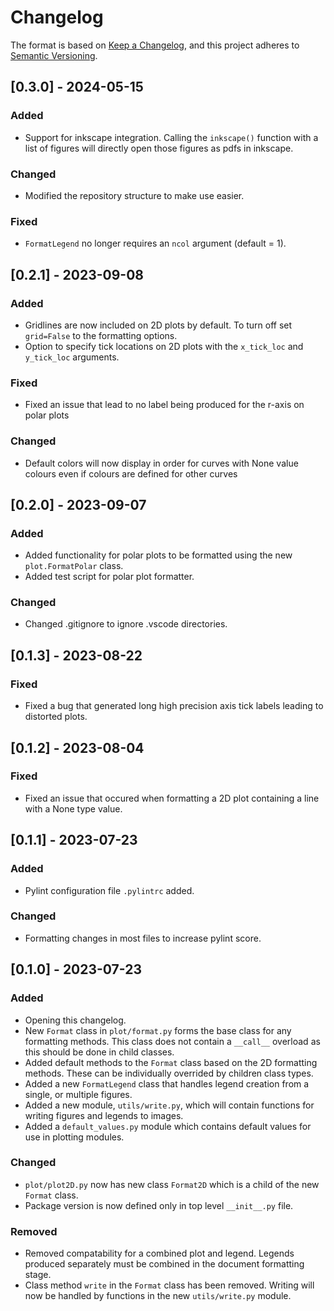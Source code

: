 # Changelog

The format is based on [Keep a Changelog](https://keepachangelog.com/en/1.0.0/),
and this project adheres to [Semantic Versioning](https://semver.org/spec/v2.0.0.html).

## [0.3.0] - 2024-05-15

### Added
- Support for inkscape integration. Calling the `inkscape()` function with a list of figures will directly open those figures as pdfs in inkscape.

### Changed
- Modified the repository structure to make use easier.

### Fixed
- `FormatLegend` no longer requires an `ncol` argument (default = 1).

## [0.2.1] - 2023-09-08

### Added

- Gridlines are now included on 2D plots by default. To turn off set `grid=False` to the formatting options.
- Option to specify tick locations on 2D plots with the `x_tick_loc` and `y_tick_loc` arguments.

### Fixed

- Fixed an issue that lead to no label being produced for the r-axis on polar plots

### Changed

- Default colors will now display in order for curves with None value colours even if colours are defined for other curves

## [0.2.0] - 2023-09-07

### Added

- Added functionality for polar plots to be formatted using the new `plot.FormatPolar` class.
- Added test script for polar plot formatter.

### Changed

- Changed .gitignore to ignore .vscode directories.

## [0.1.3] - 2023-08-22

### Fixed

- Fixed a bug that generated long high precision axis tick labels leading to distorted plots.

## [0.1.2] - 2023-08-04

### Fixed

- Fixed an issue that occured when formatting a 2D plot containing a line with a None type value.

## [0.1.1] - 2023-07-23

### Added

- Pylint configuration file `.pylintrc` added.

### Changed

- Formatting changes in most files to increase pylint score.

## [0.1.0] - 2023-07-23

### Added

- Opening this changelog.
- New `Format` class in `plot/format.py` forms the base class for any formatting methods. This class does not contain a `__call__` overload as this should be done in child classes.
- Added default methods to the `Format` class based on the 2D formatting methods. These can be individually overrided by children class types.
- Added a new `FormatLegend` class that handles legend creation from a single, or multiple figures.
- Added a new module, `utils/write.py`, which will contain functions for writing figures and legends to images.
- Added a `default_values.py` module which contains default values for use in plotting modules.

### Changed

- `plot/plot2D.py` now has new class `Format2D` which is a child of the new `Format` class.
- Package version is now defined only in top level `__init__.py` file.

### Removed

- Removed compatability for a combined plot and legend. Legends produced separately must be combined in the document formatting stage.
- Class method `write` in the `Format` class has been removed. Writing will now be handled by functions in the new `utils/write.py` module. 